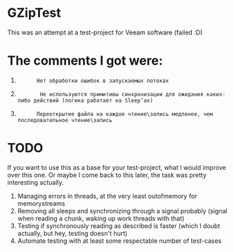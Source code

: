 # GZipTest
This was an attempt at a test-project for Veeam software (failed :D)
# The comments I got were:
1.           Нет обработки ошибок в запускаемых потоках
2.            Не используются примитивы синхронизации для ожидания каких-либо действий (логика работает на Sleep’ах)
3.           Переоткрытие файла на каждое чтение\запись медленее, чем последовательное чтение\запись

# TODO
If you want to use this as a base for your test-project, what I would improve over this one. Or maybe I come back to this later, the task was pretty interesting actually.
1. Managing errors in threads, at the very least outofmemory for memorystreams
2. Removing all sleeps and synchronizing through a signal probably (signal when reading a chunk, waking up work threads with that)
3. Testing if synchronously reading as described is faster (which I doubt actually, but hey, testing doesn't hurt)
4. Automate testing with at least some respectable number of test-cases